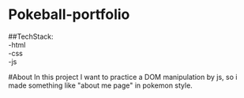 # Pokeball-portfolio

##TechStack:</br>
-html</br>
-css</br>
-js</br>

#About
In this project I want to practice a DOM manipulation by js, so i made something like "about me page" in pokemon style.
